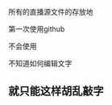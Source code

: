 所有的直播源文件的存放地


第一次使用github

不会使用

不知道如何编辑文字

就只能这样胡乱敲字
------------------------------------------------------------------------------------------------------------------
